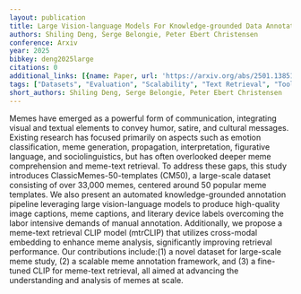 ```yaml
---
layout: publication
title: Large Vision-language Models For Knowledge-grounded Data Annotation Of Memes
authors: Shiling Deng, Serge Belongie, Peter Ebert Christensen
conference: Arxiv
year: 2025
bibkey: deng2025large
citations: 0
additional_links: [{name: Paper, url: 'https://arxiv.org/abs/2501.13851'}]
tags: ["Datasets", "Evaluation", "Scalability", "Text Retrieval", "Tools & Libraries"]
short_authors: Shiling Deng, Serge Belongie, Peter Ebert Christensen
---
```

Memes have emerged as a powerful form of communication, integrating visual
and textual elements to convey humor, satire, and cultural messages. Existing
research has focused primarily on aspects such as emotion classification, meme
generation, propagation, interpretation, figurative language, and
sociolinguistics, but has often overlooked deeper meme comprehension and
meme-text retrieval. To address these gaps, this study introduces
ClassicMemes-50-templates (CM50), a large-scale dataset consisting of over
33,000 memes, centered around 50 popular meme templates. We also present an
automated knowledge-grounded annotation pipeline leveraging large
vision-language models to produce high-quality image captions, meme captions,
and literary device labels overcoming the labor intensive demands of manual
annotation. Additionally, we propose a meme-text retrieval CLIP model (mtrCLIP)
that utilizes cross-modal embedding to enhance meme analysis, significantly
improving retrieval performance. Our contributions include:(1) a novel dataset
for large-scale meme study, (2) a scalable meme annotation framework, and (3) a
fine-tuned CLIP for meme-text retrieval, all aimed at advancing the
understanding and analysis of memes at scale.